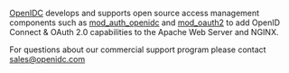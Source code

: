 [OpenIDC](https://www.openidc.com) develops and supports open source access management components such as [mod_auth_openidc](https://github.com/zmartzone/mod_auth_openidc)
and [mod_oauth2](https://github.com/zmartzone/mod_oauth2) to add OpenID Connect & OAuth 2.0 capabilities to the Apache Web Server and NGINX.

For questions about our commercial support program please contact [sales@openidc.com](mailto:sales@openidc.com)
